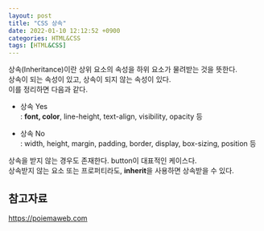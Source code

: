 ```yaml
---
layout: post
title: "CSS 상속"
date: 2022-01-10 12:12:52 +0900
categories: HTML&CSS
tags: [HTML&CSS]
---
```


상속(Inheritance)이란 상위 요소의 속성을 하위 요소가 물려받는 것을 뜻한다.  
상속이 되는 속성이 있고, 상속이 되지 않는 속성이 있다.  
이를 정리하면 다음과 같다.  

- 상속 Yes  
: **font, color**, line-height, text-align, visibility, opacity 등  

- 상속 No  
: width, height, margin, padding, border, display, box-sizing, position 등  


상속을 받지 않는 경우도 존재한다. button이 대표적인 케이스다.  
상속받지 않는 요소 또는 프로퍼티라도, **inherit**을 사용하면 상속받을 수 있다.  

## 참고자료  
https://poiemaweb.com  
